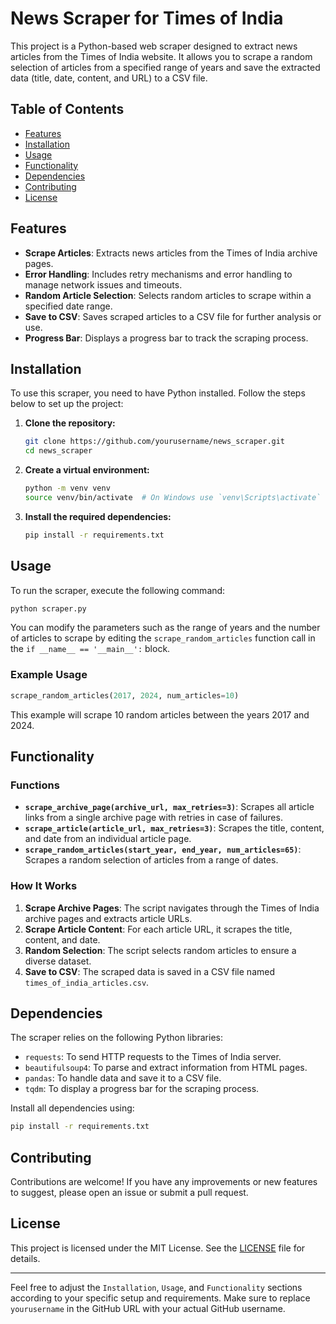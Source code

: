 
# News Scraper for Times of India

This project is a Python-based web scraper designed to extract news articles from the Times of India website. It allows you to scrape a random selection of articles from a specified range of years and save the extracted data (title, date, content, and URL) to a CSV file.

## Table of Contents

- [Features](#features)
- [Installation](#installation)
- [Usage](#usage)
- [Functionality](#functionality)
- [Dependencies](#dependencies)
- [Contributing](#contributing)
- [License](#license)

## Features

- **Scrape Articles**: Extracts news articles from the Times of India archive pages.
- **Error Handling**: Includes retry mechanisms and error handling to manage network issues and timeouts.
- **Random Article Selection**: Selects random articles to scrape within a specified date range.
- **Save to CSV**: Saves scraped articles to a CSV file for further analysis or use.
- **Progress Bar**: Displays a progress bar to track the scraping process.

## Installation

To use this scraper, you need to have Python installed. Follow the steps below to set up the project:

1. **Clone the repository:**
   ```bash
   git clone https://github.com/yourusername/news_scraper.git
   cd news_scraper
   ```

2. **Create a virtual environment:**
   ```bash
   python -m venv venv
   source venv/bin/activate  # On Windows use `venv\Scripts\activate`
   ```

3. **Install the required dependencies:**
   ```bash
   pip install -r requirements.txt
   ```

## Usage

To run the scraper, execute the following command:

```bash
python scraper.py
```

You can modify the parameters such as the range of years and the number of articles to scrape by editing the `scrape_random_articles` function call in the `if __name__ == '__main__':` block.

### Example Usage

```python
scrape_random_articles(2017, 2024, num_articles=10)
```

This example will scrape 10 random articles between the years 2017 and 2024.

## Functionality

### Functions

- **`scrape_archive_page(archive_url, max_retries=3)`**: Scrapes all article links from a single archive page with retries in case of failures.
- **`scrape_article(article_url, max_retries=3)`**: Scrapes the title, content, and date from an individual article page.
- **`scrape_random_articles(start_year, end_year, num_articles=65)`**: Scrapes a random selection of articles from a range of dates.

### How It Works

1. **Scrape Archive Pages**: The script navigates through the Times of India archive pages and extracts article URLs.
2. **Scrape Article Content**: For each article URL, it scrapes the title, content, and date.
3. **Random Selection**: The script selects random articles to ensure a diverse dataset.
4. **Save to CSV**: The scraped data is saved in a CSV file named `times_of_india_articles.csv`.

## Dependencies

The scraper relies on the following Python libraries:

- `requests`: To send HTTP requests to the Times of India server.
- `beautifulsoup4`: To parse and extract information from HTML pages.
- `pandas`: To handle data and save it to a CSV file.
- `tqdm`: To display a progress bar for the scraping process.

Install all dependencies using:

```bash
pip install -r requirements.txt
```

## Contributing

Contributions are welcome! If you have any improvements or new features to suggest, please open an issue or submit a pull request.

## License

This project is licensed under the MIT License. See the [LICENSE](LICENSE) file for details.

---

Feel free to adjust the `Installation`, `Usage`, and `Functionality` sections according to your specific setup and requirements. Make sure to replace `yourusername` in the GitHub URL with your actual GitHub username.
